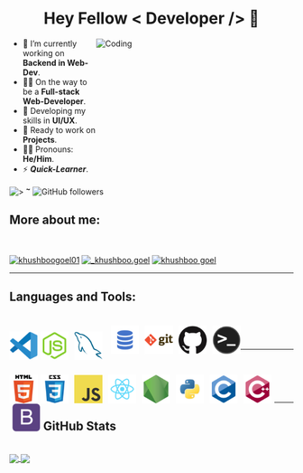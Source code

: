 <h1 align="center"> Hey Fellow < Developer /> 👋 </h1>
<p align='center'>
</p>

<img align="right" alt="Coding" width="350" height="250" src="https://cdn.dribbble.com/users/4382412/screenshots/15633275/media/085a014ebebde73e5cd510c93941f49a.gif">



- 🥇 I’m currently working on **Backend in Web-Dev**.
- 👩‍💻 On the way to be a **Full-stack Web-Developer**.
- 🎯 Developing my skills in **UI/UX**.
- 💬 Ready to work on **Projects**.
- 👨‍🎓 Pronouns: **He/Him**.
- ⚡ **_Quick-Learner_**.


![>](https://komarev.com/ghpvc/?username=Ayush76-crypto&style=plastic&color=blueviolet) <sup>**~**</sup>
<img alt="GitHub followers" src="https://img.shields.io/github/followers/Ayush76-crypto?label=Ayush76-crypto&style=social">

## More about me:

<br />
<p align="left">
<a href="https://www.facebook.com/profile.php?id=100070096233810"  target="blank"><img align="center" src="https://img.icons8.com/ios-filled/50/4a90e2/facebook--v1.png" alt="khushboogoel01" height="55" width="55" /></a>
<a href="https://www.instagram.com/ayushverma941/" target="blank"><img align="center" src="https://img.icons8.com/color/48/000000/instagram-new--v1.png" alt="_khushboo.goel" height="60" width="60" /></a>
<a href="https://www.linkedin.com/in/ayush-verma-6b5986202" target="blank"><img align="center" src="https://img.icons8.com/fluency/48/000000/linkedin.png" alt="khushboo goel" height="60" width="" /></a>
</p>

---

 ## Languages and Tools:
 
<br />

[<code><img align="left" alt="Visual Studio Code" width="50px" src="https://raw.githubusercontent.com/devicons/devicon/master/icons/vscode/vscode-original.svg" /></code>][github]
[<img align="left" style="padding:0px 5px 0px 5px" alt="nodejs" width="50px" src="https://raw.githubusercontent.com/devicons/devicon/master/icons/nodejs/nodejs-original.svg" />][github]
[<img align="left" style="padding:0px 5px 0px 5px" alt="mysql" width="50px" src="https://raw.githubusercontent.com/devicons/devicon/master/icons/mysql/mysql-original.svg" />][github]
[<img align="left" style="position:relative;top:-10px;left:5px;padding:0px 5px 0px 5px;" alt="SQL" width="50px" src="https://raw.githubusercontent.com/github/explore/80688e429a7d4ef2fca1e82350fe8e3517d3494d/topics/sql/sql.png" />][github]
[<img align="left" style="position:relative;top:-10px;left:5px;padding:0px 5px 0px 5px;" alt="Git" width="50px" src="https://raw.githubusercontent.com/github/explore/80688e429a7d4ef2fca1e82350fe8e3517d3494d/topics/git/git.png" />][github]
[<img align="left" style="position:relative;top:-10px;left:5px;padding:0px 5px 0px 5px;" alt="GitHub" width="50px" src="https://raw.githubusercontent.com/github/explore/78df643247d429f6cc873026c0622819ad797942/topics/github/github.png" />][github]
[<img align="left" style="position:relative;top:-10px;left:5px;padding:0px 5px 0px 5px;" alt="Terminal" width="50px" src="https://raw.githubusercontent.com/github/explore/80688e429a7d4ef2fca1e82350fe8e3517d3494d/topics/terminal/terminal.png" />][github]


<br />

---

<br />

[<img align="left"  alt="HTML5" width="50px" src="https://raw.githubusercontent.com/github/explore/80688e429a7d4ef2fca1e82350fe8e3517d3494d/topics/html/html.png" />][github]
[<img align="left" style="padding:0px 5px 0px 5px" alt="CSS3" width="50px" src="https://raw.githubusercontent.com/github/explore/80688e429a7d4ef2fca1e82350fe8e3517d3494d/topics/css/css.png" />][github]
[<img align="left" style="padding:0px 5px 0px 5px" alt="JavaScript" width="50px" src="https://raw.githubusercontent.com/github/explore/80688e429a7d4ef2fca1e82350fe8e3517d3494d/topics/javascript/javascript.png" />][github]
[<img align="left" style="padding:0px 5px 0px 5px" alt="React" width="50px" src="https://raw.githubusercontent.com/github/explore/80688e429a7d4ef2fca1e82350fe8e3517d3494d/topics/react/react.png" />][github]
[<img align="left" style="padding:0px 5px 0px 5px" alt="Node.js" width="50px" src="https://raw.githubusercontent.com/github/explore/80688e429a7d4ef2fca1e82350fe8e3517d3494d/topics/nodejs/nodejs.png" />][github]
[<img align="left" style="padding:0px 5px 0px 5px" style="padding:0px 5px 0px 5px" alt="python" width="50px" src="https://raw.githubusercontent.com/github/explore/80688e429a7d4ef2fca1e82350fe8e3517d3494d/topics/python/python.png" />][github]
[<img align="left" style="padding:0px 5px 0px 5px" alt="python" width="50px" src="https://raw.githubusercontent.com/devicons/devicon/master/icons/c/c-original.svg" />][github]
[<img align="left" style="padding:0px 5px 0px 5px" alt="python" width="50px" src="https://raw.githubusercontent.com/devicons/devicon/master/icons/cplusplus/cplusplus-original.svg" />][github]
[<img align="left" style="padding:0px 5px 0px 5px" alt="python" width="50px" src="https://raw.githubusercontent.com/devicons/devicon/master/icons/bootstrap/bootstrap-plain.svg" />][github]


<br />
<br />

---

## **GitHub Stats**

<br />

<a href="https://github.com/Ayush76-crypto">
  <img align="center" src="https://github-readme-stats.vercel.app/api?username=Ayush76-crypto&show_icons=true&hide_border=false&title_color=7CF700&amp&icon_color=0081BE&amp&text_color=FEFEFE&amp&bg_color=000000"/>
</a>
<a href="https://github.com/Ayush76-crypto">
  <img align="center" height="195px" src="https://github-readme-stats.vercel.app/api/top-langs/?username=Ayush76-crypto&theme=chartreuse-dark&hide_langs_below=0" />
</a>

[github]: https://github.com/Ayush76-crypto
[facebook]: https://www.facebook.com/profile.php?id=100070096233810
[instagram]: https://www.instagram.com/ayushverma941/
[linkedin]: https://www.linkedin.com/in/ayush-verma-6b5986202
